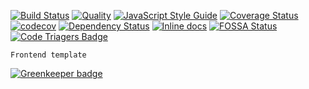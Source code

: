 <!--   -->

[![Build Status](https://travis-ci.org/Mifrill/template.svg?branch=master)](https://travis-ci.org/Mifrill/template)
[![Quality](http://img.shields.io/codeclimate/github/Mifrill/template.svg)](https://codeclimate.com/github/Mifrill/template)
[![JavaScript Style Guide](https://img.shields.io/badge/code_style-standard-brightgreen.svg)](https://standardjs.com)
[![Coverage Status](https://img.shields.io/codeclimate/coverage/github/Mifrill/template.svg)](https://codeclimate.com/github/mifrill/template)
[![codecov](https://codecov.io/gh/Mifrill/template/branch/master/graph/badge.svg)](https://codecov.io/gh/Mifrill/template)
[![Dependency Status](https://gemnasium.com/badges/github.com/Mifrill/template.svg)](https://gemnasium.com/github.com/Mifrill/template)
[![Inline docs](http://inch-ci.org/github/Mifrill/template.svg?branch=master)](http://inch-ci.org/github/Mifrill/template)
[![FOSSA Status](https://app.fossa.io/api/projects/git%2Bhttps%3A%2F%2Fgithub.com%2FMifrill%2Ftemplate.svg?type=shield)](https://app.fossa.io/projects/git%2Bhttps%3A%2F%2Fgithub.com%2FMifrill%2Ftemplate?ref=badge_shield)
[![Code Triagers Badge](https://www.codetriage.com/mifrill/template/badges/users.svg)](https://www.codetriage.com/mifrill/template)

    Frontend template


[![Greenkeeper badge](https://badges.greenkeeper.io/Mifrill/template.svg)](https://greenkeeper.io/)

